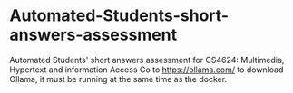 # Automated-Students-short-answers-assessment
Automated Students' short answers assessment for CS4624: Multimedia, Hypertext and information Access
Go to https://ollama.com/ to download Ollama, it must be running at the same time as the docker.